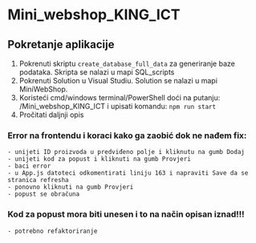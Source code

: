 # Mini_webshop_KING_ICT

## Pokretanje aplikacije

1. Pokrenuti skriptu `create_database_full_data` za generiranje baze podataka. Skripta se nalazi u mapi SQL_scripts
2. Pokrenuti Solution u Visual Studiu. Solution se nalazi u mapi MiniWebShop.
3. Koristeći cmd/windows terminal/PowerShell doći na putanju: /Mini_webshop_KING_ICT i upisati komandu: `npm run start`
4. Pročitati daljnji opis



### Error na frontendu i koraci kako ga zaobić dok ne nađem fix:
	- unijeti ID proizvoda u predviđeno polje i kliknutu na gumb Dodaj
	- unijeti kod za popust i kliknuti na gumb Provjeri
	- baci error
	- u App.js datoteci odkomentirati liniju 163 i napraviti Save da se stranica refresha
	- ponovno kliknuti na gumb Provjeri
	- popust se obračuna 


### **Kod za popust mora biti unesen i to na način opisan iznad!!!**
	- potrebno refaktoriranje 
	

